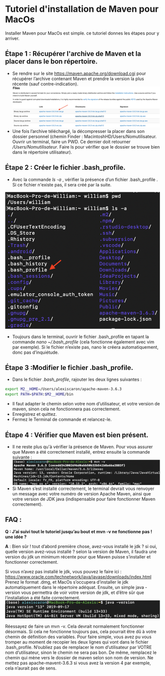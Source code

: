 # Tutoriel d'installation de Maven pour MacOs

Installer Maven pour MacOs est simple. ce tutoriel donnes les étapes pour y arriver. 

## Étape 1 : Récupérer l'archive de Maven et la placer dans le bon répertoire.  
  * Se rendre sur le site https://maven.apache.org/download.cgi pour récupérer l’archive contenant Maven et prendre la version la plus récente (sauf contre-indication).
  ![Alt Text](assets/screenshot_1_download.png)
  * Une fois l’archive téléchargé, la décompresser la placer dans son dossier personnel (chemin Finder : MacintoshHD/Users/Nomutilisateur. Ouvrir un terminal, faire un PWD. Ce dernier doit retourner _/Users/Nomutilisateur_. Faire ls pour vérifier que le dossier se trouve bien dans le répertoire utilisateur).
  
## Étape 2 : Créer le fichier .bash_profile.
 * Avec la commande _ls -a_ , vérifier la présence d’un fichier .bash_profile . Si ce fichier n'existe pas, il sera créé par la suite.
 
 ![Alt Text](assets/screenshot_2_user_home.png)
 * Toujours dans le terminal, ouvrir le fichier .bash_profile en tapant la commande _nano ~/.bash_profile_ (cela fonctionne également avec vim par exemple). Si le fichier n’existe pas, nano le créera automatiquement, donc pas d’inquiétude.

## Étape 3 :Modifier le fichier .bash_profile.
* Dans le fichier _.bash_profile_, rajouter les deux lignes suivantes :
```bash
export M2__HOME=/Users/alexiscaron/apache-maven-3.6.3
export PATH=$PATH:$M2__HOME/bin
```

* Il faut adapter le chemin selon votre nom d’utilisateur, et votre version de maven, sinon cela ne fonctionnera pas correctement.
* Enregistrez et quittez.
* Fermez le Terminal de commande et relancez-le.

## Étape 4 : Vérifier que Maven est bien présent.
* Il ne reste plus qu'à vérifier la présence de Maven. Pour vous assurer que Maven a été correctement installé, entrez ensuite la commande suivante :
![Alt Text](assets/screenshot_3_mvn_version.png)
* Si Maven s’est installé correctement, le terminal devrait vous renvoyer un message avec votre numéro de version Apache Maven, ainsi que votre version de JDK java (indispensable pour faire fonctionner Maven correctement).


## FAQ :

**Q : J’ai suivi tout le tutoriel jusqu’au bout et mvn -v ne fonctionne pas ! une idée ?**

**A** : Bien sûr ! tout d’abord première chose, avez-vous installé le jdk ? si oui, quelle version avez-vous installé ? selon la version de Maven, il faudra une version du jdk un minimum récente pour que Maven puisse s’installer et fonctionner correctement.

Si vous n’avez pas installé le jdk, vous pouvez le faire ici :
https://www.oracle.com/technetwork/java/javase/downloads/index.html
Prenez le format .dmg, et MacOs s’occupera d’installer le jdk automatiquement dans le répertoire adéquat.
Ensuite, un simple java -version vous permettra de voir votre version de jdk, et d’être sûr que l’installation a été faite correctement.
![Alt Text](assets/screenshot_4_java_version.png)

Réessayez de faire un mvn -v. Cela devrait normalement fonctionner désormais. Si cela ne fonctionne toujours pas, cela pourrait être dû à votre chemin de définition des variables. Pour faire simple, vous avez pu vous tromper au moment de recopier les deux lignes qui vont dans le fichier .bash_profile. N’oubliez pas de remplacer le nom d’utilisateur par VOTRE nom d’utilisateur, sinon le chemin ne sera pas bon. De même, remplacez le chemin qui mène vers le dossier de maven selon son nom de version. Ne mettez pas apache-mavent-3.6.3 si vous avez la version 4 par exemple, cela n’aurait pas de sens.
